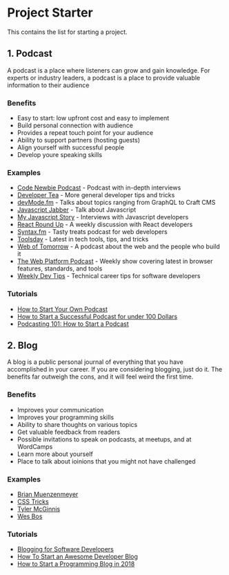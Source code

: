 # Project Starter

This contains the list for starting a project.

## 1. Podcast
A podcast is a place where listeners can grow and gain knowledge. For experts or industry leaders, a podcast is a place to provide valuable information to their audience

### Benefits
* Easy to start: low upfront cost and easy to implement
* Build personal connection with audience
* Provides a repeat touch point for your audience
* Ability to support partners (hosting guests)
* Align yourself with successful people
* Develop youre speaking skills

### Examples
* [Code Newbie Podcast](http://www.codenewbie.org/podcast) - Podcast with in-depth interviews
* [Developer Tea](http://www.developertea.com/) - More general developer tips and tricks
* [devMode.fm](https://devmode.fm/) - Talks about topics ranging from GraphQL to Craft CMS
* [Javascript Jabber](http://javascriptjabber.com/) - Talk about Javascript
* [My Javascript Story](http://devchat.tv/my-js-story) - Interviews with Javascript developers
* [React Round Up](https://devchat.tv/react-round-up) - A weekly discussion with React developers
* [Syntax.fm](https://syntax.fm/) - Tasty treats podcast for web developers
* [Toolsday](https://spec.fm/podcasts/toolsday) - Latest in tech tools, tips, and tricks
* [Web of Tomorrow](https://www.orbit.fm/weboftomorrow) - A podcast about the web and the people who build it
* [The Web Platform Podcast](https://thewebplatformpodcast.com/) - Weekly show covering latest in browser features, standards, and tools
* [Weekly Dev Tips](http://www.weeklydevtips.com/) - Technical career tips for software developers

### Tutorials
* [How to Start Your Own Podcast](https://lifehacker.com/how-to-start-your-own-podcast-1709798447)
* [How to Start a Successful Podcast for under 100 Dollars](https://www.shopify.com/blog/34911301-how-to-start-a-podcast-the-ultimate-step-by-step-podcasting-guide)
* [Podcasting 101: How to Start a Podcast](http://thepodcastersstudio.com/tps101-podcasting-101-how-to-start-a-podcast/)

## 2. Blog
A blog is a public personal journal of everything that you have accomplished in your career. If you are considering blogging, just do it. The benefits far outweigh the cons, and it will feel weird the first time.

### Benefits
* Improves your communication
* Improves your programming skills
* Ability to share thoughts on various topics
* Get valuable feedback from readers
* Possible invitations to speak on podcasts, at meetups, and at WordCamps
* Learn more about yourself
* Place to talk about ioinions that you might not have challenged

### Examples
* [Brian Muenzenmeyer](http://www.brianmuenzenmeyer.com/archive.html)
* [CSS Tricks](https://css-tricks.com/)
* [Tyler McGinnis](https://tylermcginnis.com/blog/)
* [Wes Bos](https://wesbos.com/blog/)

### Tutorials
* [Blogging for Software Developers](https://simpleprogrammer.com/blogging-software-developers/)
* [How To Start an Awesome Developer Blog](https://devdactic.com/start-development-blog/)
* [How to Start a Programming Blog in 2018](http://codingsupply.com/start-programming-blog/)
